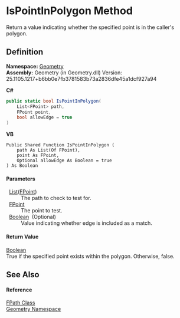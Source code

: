 # IsPointInPolygon Method


Return a value indicating whether the specified point is in the caller's polygon.



## Definition
**Namespace:** <a href="eb409b48-e279-bdb4-daf3-3196b72d55a2.md">Geometry</a>  
**Assembly:** Geometry (in Geometry.dll) Version: 25.1105.1217+b6bb0e7fb3781583b73a2836dfe45a1dcf927a94

**C#**
``` C#
public static bool IsPointInPolygon(
	List<FPoint> path,
	FPoint point,
	bool allowEdge = true
)
```
**VB**
``` VB
Public Shared Function IsPointInPolygon ( 
	path As List(Of FPoint),
	point As FPoint,
	Optional allowEdge As Boolean = true
) As Boolean
```



#### Parameters
<dl><dt>  <a href="https://learn.microsoft.com/dotnet/api/system.collections.generic.list-1" target="_blank" rel="noopener noreferrer">List</a>(<a href="477a6142-7b25-5977-263a-a8e4e3c4f582.md">FPoint</a>)</dt><dd>The path to check to test for.</dd><dt>  <a href="477a6142-7b25-5977-263a-a8e4e3c4f582.md">FPoint</a></dt><dd>The point to test.</dd><dt>  <a href="https://learn.microsoft.com/dotnet/api/system.boolean" target="_blank" rel="noopener noreferrer">Boolean</a>  (Optional)</dt><dd>Value indicating whether edge is included as a match.</dd></dl>

#### Return Value
<a href="https://learn.microsoft.com/dotnet/api/system.boolean" target="_blank" rel="noopener noreferrer">Boolean</a>  
True if the specified point exists within the polygon. Otherwise, false.

## See Also


#### Reference
<a href="08583abf-e5bb-95b5-1976-38e605ebf60b.md">FPath Class</a>  
<a href="eb409b48-e279-bdb4-daf3-3196b72d55a2.md">Geometry Namespace</a>  

